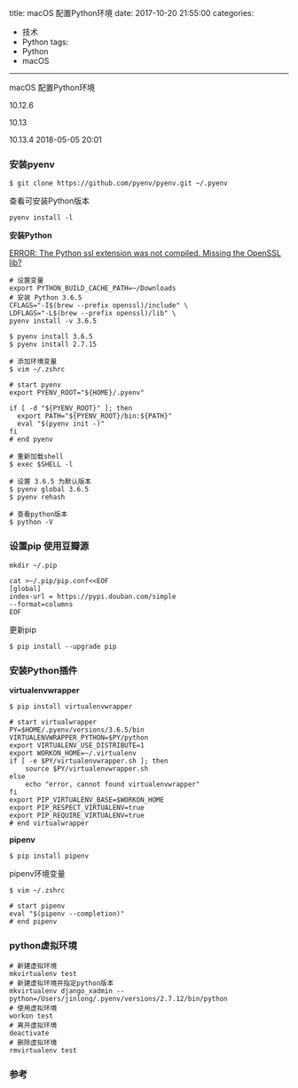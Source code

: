 title: macOS 配置Python环境
date: 2017-10-20 21:55:00
categories:
- 技术
- Python
tags:
- Python
- macOS
---
macOS 配置Python环境

10.12.6

10.13

10.13.4 2018-05-05 20:01

### 安装pyenv
```shell
$ git clone https://github.com/pyenv/pyenv.git ~/.pyenv
```

查看可安装Python版本

`pyenv install -l`

**安装Python**

[ERROR: The Python ssl extension was not compiled. Missing the OpenSSL lib?](https://github.com/pyenv/pyenv/wiki/Common-build-problems)

```
# 设置变量
export PYTHON_BUILD_CACHE_PATH=~/Downloads
# 安装 Python 3.6.5
CFLAGS="-I$(brew --prefix openssl)/include" \
LDFLAGS="-L$(brew --prefix openssl)/lib" \
pyenv install -v 3.6.5
```

```shell
$ pyenv install 3.6.5
$ pyenv install 2.7.15

# 添加环境变量
$ vim ~/.zshrc

# start pyenv
export PYENV_ROOT="${HOME}/.pyenv"

if [ -d "${PYENV_ROOT}" ]; then
  export PATH="${PYENV_ROOT}/bin:${PATH}"
  eval "$(pyenv init -)"
fi
# end pyenv

# 重新加载shell
$ exec $SHELL -l

# 设置 3.6.5 为默认版本
$ pyenv global 3.6.5
$ pyenv rehash

# 查看python版本
$ python -V
```

### 设置pip 使用豆瓣源
```
mkdir ~/.pip

cat >~/.pip/pip.conf<<EOF
[global]
index-url = https://pypi.douban.com/simple
--format=columns
EOF
```

更新pip

```shell
$ pip install --upgrade pip
```



### 安装Python插件

**virtualenvwrapper**

```shell
$ pip install virtualenvwrapper

# start virtualwrapper
PY=$HOME/.pyenv/versions/3.6.5/bin
VIRTUALENVWRAPPER_PYTHON=$PY/python
export VIRTUALENV_USE_DISTRIBUTE=1
export WORKON_HOME=~/.virtualenv
if [ -e $PY/virtualenvwrapper.sh ]; then
    source $PY/virtualenvwrapper.sh
else
    echo "error, cannot found virtualenvwrapper"
fi
export PIP_VIRTUALENV_BASE=$WORKON_HOME
export PIP_RESPECT_VIRTUALENV=true
export PIP_REQUIRE_VIRTUALENV=true
# end virtualwrapper
```

**pipenv**

```shell
$ pip install pipenv
```

pipenv环境变量

```shell
$ vim ~/.zshrc

# start pipenv
eval "$(pipenv --completion)"
# end pipenv
```



### python虚拟环境

```
# 新建虚拟环境
mkvirtualenv test
# 新建虚拟环境并指定python版本
mkvirtualenv django_xadmin --python=/Users/jinlong/.pyenv/versions/2.7.12/bin/python
# 使用虚拟环境
workon test
# 离开虚拟环境
deactivate
# 删除虚拟环境
rmvirtualenv test
```

### 参考









